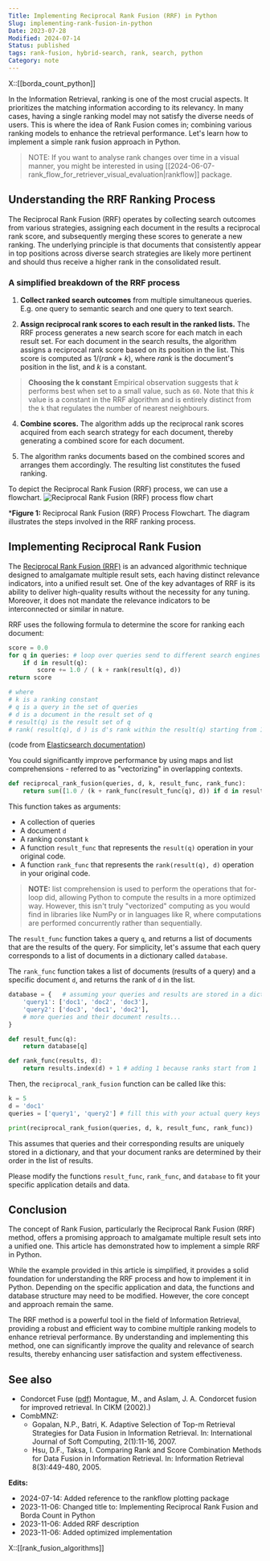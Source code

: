 ```yaml
---
Title: Implementing Reciprocal Rank Fusion (RRF) in Python
Slug: implementing-rank-fusion-in-python
Date: 2023-07-28
Modified: 2024-07-14
Status: published
tags: rank-fusion, hybrid-search, rank, search, python
Category: note
---
```


X::[[borda_count_python]]

In the Information Retrieval, ranking is one of the most crucial aspects. It prioritizes the matching information according to its relevancy. In many cases, having a single ranking model may not satisfy the diverse needs of users. This is where the idea of Rank Fusion comes in; combining various ranking models to enhance the retrieval performance.
Let's learn how to implement a simple rank fusion approach in Python.

> NOTE:  If you want to analyse rank changes over time in a visual manner, you might be interested in using [[2024-06-07-rank_flow_for_retriever_visual_evaluation|rankflow]] package.

## Understanding the RRF Ranking Process

The Reciprocal Rank Fusion (RRF) operates by collecting search outcomes from various strategies, assigning each document in the results a reciprocal rank score, and subsequently merging these scores to generate a new ranking. The underlying principle is that documents that consistently appear in top positions across diverse search strategies are likely more pertinent and should thus receive a higher rank in the consolidated result.

### A simplified breakdown of the RRF process

1. **Collect ranked search outcomes** from multiple simultaneous queries. E.g. one query to semantic search and one query to text search.

2. **Assign reciprocal rank scores to each result in the ranked lists.** The RRF process generates a new search score for each match in each result set. For each document in the search results, the algorithm assigns a reciprocal rank score based on its position in the list. This score is computed as $1/(rank + k)$, where $rank$ is the document's position in the list, and $k$ is a constant. 

> **Choosing the k constant**
> Empirical observation suggests that $k$ performs best when set to a small value, such as `60`. Note that this $k$ value is a constant in the RRF algorithm and is entirely distinct from the `k` that regulates the number of nearest neighbours.

4. **Combine scores.** The algorithm adds up the reciprocal rank scores acquired from each search strategy for each document, thereby generating a combined score for each document.

5. The algorithm ranks documents based on the combined scores and arranges them accordingly. The resulting list constitutes the fused ranking.

To depict the Reciprocal Rank Fusion (RRF) process, we can use a flowchart.
![Reciprocal Rank Fusion (RRF) process flow chart](/images/Reciprocal_Rank_Fusion/Reciprocal_Rank_Fusion.png)

***Figure 1:** Reciprocal Rank Fusion (RRF) Process Flowchart. The diagram illustrates the steps involved in the RRF ranking process.

## Implementing Reciprocal Rank Fusion

The [Reciprocal Rank Fusion (RRF)](https://plg.uwaterloo.ca/~gvcormac/cormacksigir09-rrf.pdf) is an advanced algorithmic technique designed to amalgamate multiple result sets, each having distinct relevance indicators, into a unified result set. One of the key advantages of RRF is its ability to deliver high-quality results without the necessity for any tuning. Moreover, it does not mandate the relevance indicators to be interconnected or similar in nature.

RRF uses the following formula to determine the score for ranking each document:

```python
score = 0.0
for q in queries: # loop over queries send to different search engines 
    if d in result(q):
        score += 1.0 / ( k + rank(result(q), d))
return score

# where
# k is a ranking constant
# q is a query in the set of queries
# d is a document in the result set of q
# result(q) is the result set of q
# rank( result(q), d ) is d's rank within the result(q) starting from 1
```

(code from [Elasticsearch documentation](https://www.elastic.co/guide/en/elasticsearch/reference/current/rrf.html))

You could significantly improve performance by using maps and list comprehensions -  referred to as "vectorizing" in overlapping contexts.

```python
def reciprocal_rank_fusion(queries, d, k, result_func, rank_func):
    return sum([1.0 / (k + rank_func(result_func(q), d)) if d in result_func(q) else 0 for q in queries])
```

This function takes as arguments:

- A collection of queries
- A document `d`
- A ranking constant `k`
- A function `result_func` that represents the `result(q)` operation in your original code.
- A function `rank_func` that represents the `rank(result(q), d)` operation in your original code.

> **NOTE:** list comprehension is used to perform the operations that for-loop did, allowing Python to compute the results in a more optimized way. However, this isn't truly "vectorized" computing as you would find in libraries like NumPy or in languages like R, where computations are performed concurrently rather than sequentially.

The `result_func` function takes a query `q`, and returns a list of documents that are the results of the query. For simplicity, let's assume that each query corresponds to a list of documents in a dictionary called `database`.

The `rank_func` function takes a list of documents (results of a query) and a specific document `d`, and returns the rank of `d` in the list.

```python
database = {   # assuming your queries and results are stored in a dictionary
    'query1': ['doc1', 'doc2', 'doc3'],
    'query2': ['doc3', 'doc1', 'doc2'],
    # more queries and their document results...
}

def result_func(q):
    return database[q]

def rank_func(results, d):
    return results.index(d) + 1 # adding 1 because ranks start from 1
```

Then, the `reciprocal_rank_fusion` function can be called like this:

```python
k = 5 
d = 'doc1'
queries = ['query1', 'query2'] # fill this with your actual query keys

print(reciprocal_rank_fusion(queries, d, k, result_func, rank_func))
```

This assumes that queries and their corresponding results are uniquely stored in a dictionary, and that your document ranks are determined by their order in the list of results.

Please modify the functions `result_func`, `rank_func`, and `database` to fit your specific application details and data.

## Conclusion

The concept of Rank Fusion, particularly the Reciprocal Rank Fusion (RRF) method, offers a promising approach to amalgamate multiple result sets into a unified one. This article has demonstrated how to implement a simple RRF in Python.

While the example provided in this article is simplified, it provides a solid foundation for understanding the RRF process and how to implement it in Python. Depending on the specific application and data, the functions and database structure may need to be modified. However, the core concept and approach remain the same.

The RRF method is a powerful tool in the field of Information Retrieval, providing a robust and efficient way to combine multiple ranking models to enhance retrieval performance. By understanding and implementing this method, one can significantly improve the quality and relevance of search results, thereby enhancing user satisfaction and system effectiveness.

## See also
- Condorcet Fuse ([pdf](https://www.khoury.northeastern.edu/~jaa/IS4200.10X1/resources/condorcet.pdf)) Montague, M., and Aslam, J. A. Condorcet fusion for improved retrieval. In CIKM (2002).)
- CombMNZ:
	- Gopalan, N.P., Batri, K. Adaptive Selection of Top-m Retrieval Strategies for Data Fusion in Information Retrieval. In: International Journal of Soft Computing, 2(1):11-16, 2007.
	- Hsu, D.F., Taksa, I. Comparing Rank and Score Combination Methods for Data Fusion in Information Retrieval. In: Information Retrieval 8(3):449-480, 2005.

**Edits:**

- 2024-07-14: Added reference to the rankflow plotting package
- 2023-11-06: Changed title to: Implementing Reciprocal Rank Fusion and Borda Count in Python
- 2023-11-06: Added RRF description
- 2023-11-06: Added optimized implementation

X::[[rank_fusion_algorithms]]
